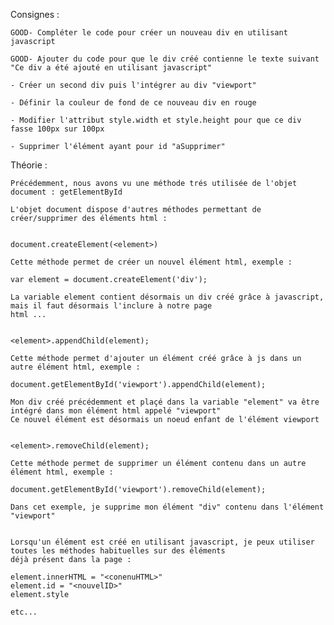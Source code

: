 Consignes :

    GOOD- Compléter le code pour créer un nouveau div en utilisant javascript

    GOOD- Ajouter du code pour que le div créé contienne le texte suivant "Ce div a été ajouté en utilisant javascript"

    - Créer un second div puis l'intégrer au div "viewport"

    - Définir la couleur de fond de ce nouveau div en rouge

    - Modifier l'attribut style.width et style.height pour que ce div fasse 100px sur 100px

    - Supprimer l'élément ayant pour id "aSupprimer"


Théorie :

    Précédemment, nous avons vu une méthode trés utilisée de l'objet document : getElementById

    L'objet document dispose d'autres méthodes permettant de créer/supprimer des éléments html :


    document.createElement(<element>)

    Cette méthode permet de créer un nouvel élément html, exemple :

    var element = document.createElement('div');

    La variable element contient désormais un div créé grâce à javascript, mais il faut désormais l'inclure à notre page
    html ...


    <element>.appendChild(element);

    Cette méthode permet d'ajouter un élément créé grâce à js dans un autre élément html, exemple :

    document.getElementById('viewport').appendChild(element);

    Mon div créé précédemment et plaçé dans la variable "element" va être intégré dans mon élément html appelé "viewport"
    Ce nouvel élément est désormais un noeud enfant de l'élément viewport


    <element>.removeChild(element);

    Cette méthode permet de supprimer un élément contenu dans un autre élément html, exemple :

    document.getElementById('viewport').removeChild(element);

    Dans cet exemple, je supprime mon élément "div" contenu dans l'élément "viewport"


    Lorsqu'un élément est créé en utilisant javascript, je peux utiliser toutes les méthodes habituelles sur des éléments
    déjà présent dans la page :

    element.innerHTML = "<conenuHTML>"
    element.id = "<nouvelID>"
    element.style

    etc...





